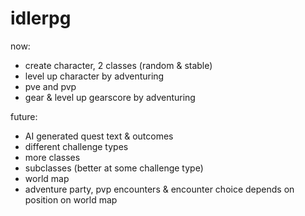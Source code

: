# idlerpg
now:
- create character, 2 classes (random & stable)
- level up character by adventuring
- pve and pvp
- gear & level up gearscore by adventuring

future:
- AI generated quest text & outcomes
- different challenge types
- more classes
- subclasses (better at some challenge type)
- world map 
- adventure party, pvp encounters & encounter choice depends on position on world map